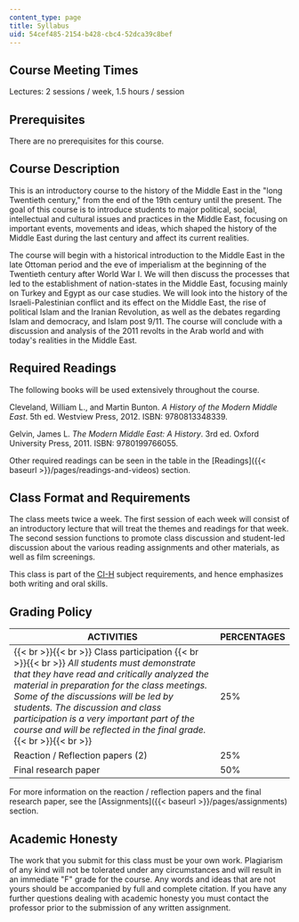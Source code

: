 ```yaml
---
content_type: page
title: Syllabus
uid: 54cef485-2154-b428-cbc4-52dca39c8bef
---
```


Course Meeting Times
--------------------

Lectures: 2 sessions / week, 1.5 hours / session

Prerequisites
-------------

There are no prerequisites for this course.

Course Description
------------------

This is an introductory course to the history of the Middle East in the "long Twentieth century," from the end of the 19th century until the present. The goal of this course is to introduce students to major political, social, intellectual and cultural issues and practices in the Middle East, focusing on important events, movements and ideas, which shaped the history of the Middle East during the last century and affect its current realities.

The course will begin with a historical introduction to the Middle East in the late Ottoman period and the eve of imperialism at the beginning of the Twentieth century after World War I. We will then discuss the processes that led to the establishment of nation-states in the Middle East, focusing mainly on Turkey and Egypt as our case studies. We will look into the history of the Israeli-Palestinian conflict and its effect on the Middle East, the rise of political Islam and the Iranian Revolution, as well as the debates regarding Islam and democracy, and Islam post 9/11. The course will conclude with a discussion and analysis of the 2011 revolts in the Arab world and with today's realities in the Middle East.

Required Readings
-----------------

The following books will be used extensively throughout the course.

Cleveland, William L., and Martin Bunton. _A History of the Modern Middle East_. 5th ed. Westview Press, 2012. ISBN: 9780813348339.

Gelvin, James L. _The Modern Middle East: A History_. 3rd ed. Oxford University Press, 2011. ISBN: 9780199766055.

Other required readings can be seen in the table in the [Readings]({{< baseurl >}}/pages/readings-and-videos) section.

Class Format and Requirements
-----------------------------

The class meets twice a week. The first session of each week will consist of an introductory lecture that will treat the themes and readings for that week. The second session functions to promote class discussion and student-led discussion about the various reading assignments and other materials, as well as film screenings.

This class is part of the [CI-H](http://web.mit.edu/commreq/cih.html) subject requirements, and hence emphasizes both writing and oral skills.

Grading Policy
--------------

| ACTIVITIES | PERCENTAGES |
| --- | --- |
|  {{< br >}}{{< br >}} Class participation {{< br >}}{{< br >}} _All students must demonstrate that they have read and critically analyzed the material in preparation for the class meetings. Some of the discussions will be led by students. The discussion and class participation is a very important part of the course and will be reflected in the final grade._ {{< br >}}{{< br >}}  | 25% |
| Reaction / Reflection papers (2) | 25% |
| Final research paper | 50% 

For more information on the reaction / reflection papers and the final research paper, see the [Assignments]({{< baseurl >}}/pages/assignments) section.

Academic Honesty
----------------

The work that you submit for this class must be your own work. Plagiarism of any kind will not be tolerated under any circumstances and will result in an immediate "F" grade for the course. Any words and ideas that are not yours should be accompanied by full and complete citation. If you have any further questions dealing with academic honesty you must contact the professor prior to the submission of any written assignment.